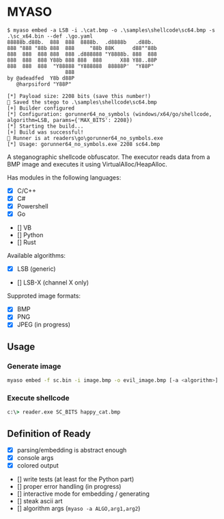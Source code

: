 # MYASO

```
$ myaso embed -a LSB -i .\cat.bmp -o .\samples\shellcode\sc64.bmp -s .\sc_x64.bin --def .\go.yaml
88888b.d88b.  888  888  8888b.  .d8888b   .d88b.           
888 "888 "88b 888  888     "88b 88K      d88""88b          
888  888  888 888  888 .d888888 "Y8888b. 888  888          
888  888  888 Y88b 888 888  888      X88 Y88..88P          
888  888  888  "Y88888 "Y888888  88888P'  "Y88P"           
                   888                                     
by @adeadfed  Y8b d88P 
   @harpsiford "Y88P"       

[*] Payload size: 2208 bits (save this number!)
🥩 Saved the stego to .\samples\shellcode\sc64.bmp
[+] Builder configured
[*] Configuration: gorunner64_no_symbols (windows/x64/go/shellcode, algorithm=LSB, params={'MAX_BITS': 2208})
[*] Starting the build...
[+] Build was successful!
🥩 Runner is at readers\go\gorunner64_no_symbols.exe
[*] Usage: gorunner64_no_symbols.exe 2208 sc64.bmp

```

A steganographic shellcode obfuscator. The executor reads data from a BMP image and executes it using VirtualAlloc/HeapAlloc. 

Has modules in the following languages:
- [x] C/C++
- [x] C#
- [x] Powershell
- [x] Go
- [] VB
- [] Python
- [] Rust

Available algorithms:
- [x] LSB (generic)
- [] LSB-X (channel X only)

Supproted image formats:
- [x] BMP
- [x] PNG
- [x] JPEG (in progress)

## Usage

### Generate image
```sh
myaso embed -f sc.bin -i image.bmp -o evil_image.bmp [-a <algorithm>]
```

### Execute shellcode
```cmd
c:\> reader.exe SC_BITS happy_cat.bmp
```

## Definition of Ready
- [x] parsing/embedding is abstract enough
- [x] console args
- [x] colored output
- [] write tests (at least for the Python part)
- [] proper error handling (in progress)
- [] interactive mode for embedding / generating
- [] steak ascii art
- [] algorithm args (`myaso -a ALGO,arg1,arg2`)
